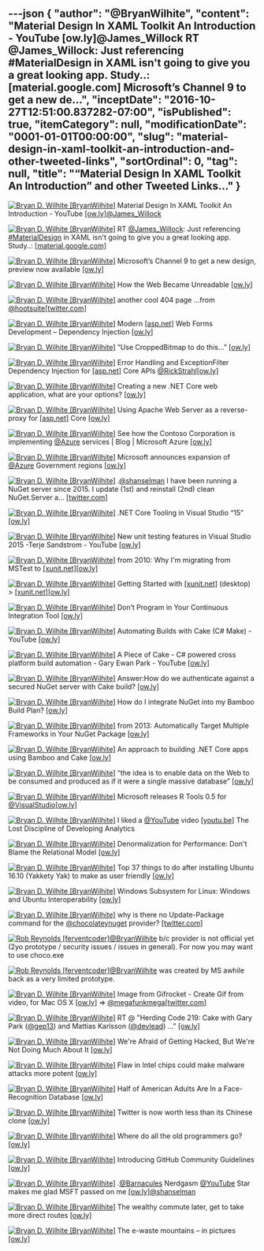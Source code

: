 ---json
{
  "author": "@BryanWilhite",
  "content": "Material Design In XAML Toolkit An Introduction - YouTube [ow.ly]@James_Willock RT @James_Willock: Just referencing #MaterialDesign in XAML isn't going to give you a great looking app. Study..:  [material.google.com] Microsoft’s Channel 9 to get a new de...",
  "inceptDate": "2016-10-27T12:51:00.837282-07:00",
  "isPublished": true,
  "itemCategory": null,
  "modificationDate": "0001-01-01T00:00:00",
  "slug": "material-design-in-xaml-toolkit-an-introduction-and-other-tweeted-links",
  "sortOrdinal": 0,
  "tag": null,
  "title": "“Material Design In XAML Toolkit An Introduction” and other Tweeted Links…"
}
---

[<img alt="Bryan D. Wilhite [BryanWilhite]" src="https://songhay.blob.core.windows.net/shared-social-twitter/BryanWilhite.jpeg">](http://t.co/UNdqV0Z1zz "Bryan D. Wilhite [BryanWilhite]") Material Design In XAML Toolkit An Introduction - YouTube [[ow.ly]](http://ow.ly/Fbjj305m7AJ)[@James_Willock](http://twitter.com/James_Willock)

[<img alt="Bryan D. Wilhite [BryanWilhite]" src="https://songhay.blob.core.windows.net/shared-social-twitter/BryanWilhite.jpeg">](http://t.co/UNdqV0Z1zz "Bryan D. Wilhite [BryanWilhite]") RT [@James_Willock](http://twitter.com/James_Willock): Just referencing [#MaterialDesign](http://twitter.com/search?q=%23MaterialDesign) in XAML isn't going to give you a great looking app. Study..: [[material.google.com]](https://material.google.com/)

[<img alt="Bryan D. Wilhite [BryanWilhite]" src="https://songhay.blob.core.windows.net/shared-social-twitter/BryanWilhite.jpeg">](http://t.co/UNdqV0Z1zz "Bryan D. Wilhite [BryanWilhite]") Microsoft’s Channel 9 to get a new design, preview now available [[ow.ly]](http://ow.ly/blft305mceV)

[<img alt="Bryan D. Wilhite [BryanWilhite]" src="https://songhay.blob.core.windows.net/shared-social-twitter/BryanWilhite.jpeg">](http://t.co/UNdqV0Z1zz "Bryan D. Wilhite [BryanWilhite]") How the Web Became Unreadable [[ow.ly]](http://ow.ly/IFcy305nFcQ)

[<img alt="Bryan D. Wilhite [BryanWilhite]" src="https://songhay.blob.core.windows.net/shared-social-twitter/BryanWilhite.jpeg">](http://t.co/UNdqV0Z1zz "Bryan D. Wilhite [BryanWilhite]") another cool 404 page ...from [@hootsuite](http://twitter.com/hootsuite)[[twitter.com]](https://twitter.com/BryanWilhite/status/790586344183570432/photo/1)

[<img alt="Bryan D. Wilhite [BryanWilhite]" src="https://songhay.blob.core.windows.net/shared-social-twitter/BryanWilhite.jpeg">](http://t.co/UNdqV0Z1zz "Bryan D. Wilhite [BryanWilhite]") Modern [[asp.net]](http://ASP.NET) Web Forms Development – Dependency Injection [[ow.ly]](http://ow.ly/IyWe305no5u)

[<img alt="Bryan D. Wilhite [BryanWilhite]" src="https://songhay.blob.core.windows.net/shared-social-twitter/BryanWilhite.jpeg">](http://t.co/UNdqV0Z1zz "Bryan D. Wilhite [BryanWilhite]") “Use CroppedBitmap to do this…” [[ow.ly]](http://ow.ly/Mb8C305nFmk)

[<img alt="Bryan D. Wilhite [BryanWilhite]" src="https://songhay.blob.core.windows.net/shared-social-twitter/BryanWilhite.jpeg">](http://t.co/UNdqV0Z1zz "Bryan D. Wilhite [BryanWilhite]") Error Handling and ExceptionFilter Dependency Injection for [[asp.net]](http://ASP.NET) Core APIs [@RickStrahl](http://twitter.com/RickStrahl)[[ow.ly]](http://ow.ly/NZQs305j2l8)

[<img alt="Bryan D. Wilhite [BryanWilhite]" src="https://songhay.blob.core.windows.net/shared-social-twitter/BryanWilhite.jpeg">](http://t.co/UNdqV0Z1zz "Bryan D. Wilhite [BryanWilhite]") Creating a new .NET Core web application, what are your options? [[ow.ly]](http://ow.ly/4LiS305nojz)

[<img alt="Bryan D. Wilhite [BryanWilhite]" src="https://songhay.blob.core.windows.net/shared-social-twitter/BryanWilhite.jpeg">](http://t.co/UNdqV0Z1zz "Bryan D. Wilhite [BryanWilhite]") Using Apache Web Server as a reverse-proxy for [[asp.net]](http://ASP.NET) Core [[ow.ly]](http://ow.ly/zQOi305nnOk)

[<img alt="Bryan D. Wilhite [BryanWilhite]" src="https://songhay.blob.core.windows.net/shared-social-twitter/BryanWilhite.jpeg">](http://t.co/UNdqV0Z1zz "Bryan D. Wilhite [BryanWilhite]") See how the Contoso Corporation is implementing [@Azure](http://twitter.com/Azure) services | Blog | Microsoft Azure [[ow.ly]](http://ow.ly/6Mb8305j1SF)

[<img alt="Bryan D. Wilhite [BryanWilhite]" src="https://songhay.blob.core.windows.net/shared-social-twitter/BryanWilhite.jpeg">](http://t.co/UNdqV0Z1zz "Bryan D. Wilhite [BryanWilhite]") Microsoft announces expansion of [@Azure](http://twitter.com/Azure) Government regions [[ow.ly]](http://ow.ly/stpy305mcgW)

[<img alt="Bryan D. Wilhite [BryanWilhite]" src="https://songhay.blob.core.windows.net/shared-social-twitter/BryanWilhite.jpeg">](http://t.co/UNdqV0Z1zz "Bryan D. Wilhite [BryanWilhite]") .[@shanselman](http://twitter.com/shanselman) I have been running a NuGet server since 2015. I update (1st) and reinstall (2nd) clean NuGet.Server a… [[twitter.com]](https://twitter.com/i/web/status/791023235517124608)

[<img alt="Bryan D. Wilhite [BryanWilhite]" src="https://songhay.blob.core.windows.net/shared-social-twitter/BryanWilhite.jpeg">](http://t.co/UNdqV0Z1zz "Bryan D. Wilhite [BryanWilhite]") .NET Core Tooling in Visual Studio “15” [[ow.ly]](http://ow.ly/MkXO305nnpb)

[<img alt="Bryan D. Wilhite [BryanWilhite]" src="https://songhay.blob.core.windows.net/shared-social-twitter/BryanWilhite.jpeg">](http://t.co/UNdqV0Z1zz "Bryan D. Wilhite [BryanWilhite]") New unit testing features in Visual Studio 2015 -Terje Sandstrom - YouTube [[ow.ly]](http://ow.ly/gk9S305m7XL)

[<img alt="Bryan D. Wilhite [BryanWilhite]" src="https://songhay.blob.core.windows.net/shared-social-twitter/BryanWilhite.jpeg">](http://t.co/UNdqV0Z1zz "Bryan D. Wilhite [BryanWilhite]") from 2010: Why I'm migrating from MSTest to [[xunit.net]](http://xUnit.net)[[ow.ly]](http://ow.ly/PNjB305m9fX)

[<img alt="Bryan D. Wilhite [BryanWilhite]" src="https://songhay.blob.core.windows.net/shared-social-twitter/BryanWilhite.jpeg">](http://t.co/UNdqV0Z1zz "Bryan D. Wilhite [BryanWilhite]") Getting Started with [[xunit.net]](http://xUnit.net) (desktop) &gt; [[xunit.net]](http://xUnit.net)[[ow.ly]](http://ow.ly/9CQk305m8mu)

[<img alt="Bryan D. Wilhite [BryanWilhite]" src="https://songhay.blob.core.windows.net/shared-social-twitter/BryanWilhite.jpeg">](http://t.co/UNdqV0Z1zz "Bryan D. Wilhite [BryanWilhite]") Don’t Program in Your Continuous Integration Tool [[ow.ly]](http://ow.ly/Rl0C305nFrd)

[<img alt="Bryan D. Wilhite [BryanWilhite]" src="https://songhay.blob.core.windows.net/shared-social-twitter/BryanWilhite.jpeg">](http://t.co/UNdqV0Z1zz "Bryan D. Wilhite [BryanWilhite]") Automating Builds with Cake (C# Make) - YouTube [[ow.ly]](http://ow.ly/JRgS305m8RS)

[<img alt="Bryan D. Wilhite [BryanWilhite]" src="https://songhay.blob.core.windows.net/shared-social-twitter/BryanWilhite.jpeg">](http://t.co/UNdqV0Z1zz "Bryan D. Wilhite [BryanWilhite]") A Piece of Cake - C# powered cross platform build automation - Gary Ewan Park - YouTube [[ow.ly]](http://ow.ly/VqM6305m8XN)

[<img alt="Bryan D. Wilhite [BryanWilhite]" src="https://songhay.blob.core.windows.net/shared-social-twitter/BryanWilhite.jpeg">](http://t.co/UNdqV0Z1zz "Bryan D. Wilhite [BryanWilhite]") Answer:How do we authenticate against a secured NuGet server with Cake build? [[ow.ly]](http://ow.ly/bccy305nFsV)

[<img alt="Bryan D. Wilhite [BryanWilhite]" src="https://songhay.blob.core.windows.net/shared-social-twitter/BryanWilhite.jpeg">](http://t.co/UNdqV0Z1zz "Bryan D. Wilhite [BryanWilhite]") How do I integrate NuGet into my Bamboo Build Plan? [[ow.ly]](http://ow.ly/KHJv305o4Mz)

[<img alt="Bryan D. Wilhite [BryanWilhite]" src="https://songhay.blob.core.windows.net/shared-social-twitter/BryanWilhite.jpeg">](http://t.co/UNdqV0Z1zz "Bryan D. Wilhite [BryanWilhite]") from 2013: Automatically Target Multiple Frameworks in Your NuGet Package [[ow.ly]](http://ow.ly/1UnU305mc3b)

[<img alt="Bryan D. Wilhite [BryanWilhite]" src="https://songhay.blob.core.windows.net/shared-social-twitter/BryanWilhite.jpeg">](http://t.co/UNdqV0Z1zz "Bryan D. Wilhite [BryanWilhite]") An approach to building .NET Core apps using Bamboo and Cake [[ow.ly]](http://ow.ly/u2L9305mcaj)

[<img alt="Bryan D. Wilhite [BryanWilhite]" src="https://songhay.blob.core.windows.net/shared-social-twitter/BryanWilhite.jpeg">](http://t.co/UNdqV0Z1zz "Bryan D. Wilhite [BryanWilhite]") “the idea is to enable data on the Web to be consumed and produced as if it were a single massive database” [[ow.ly]](http://ow.ly/mU4v305j2Da)

[<img alt="Bryan D. Wilhite [BryanWilhite]" src="https://songhay.blob.core.windows.net/shared-social-twitter/BryanWilhite.jpeg">](http://t.co/UNdqV0Z1zz "Bryan D. Wilhite [BryanWilhite]") Microsoft releases R Tools 0.5 for [@VisualStudio](http://twitter.com/VisualStudio)[[ow.ly]](http://ow.ly/HI2X305nlCl)

[<img alt="Bryan D. Wilhite [BryanWilhite]" src="https://songhay.blob.core.windows.net/shared-social-twitter/BryanWilhite.jpeg">](http://t.co/UNdqV0Z1zz "Bryan D. Wilhite [BryanWilhite]") I liked a [@YouTube](http://twitter.com/YouTube) video [[youtu.be]](http://youtu.be/Ik2KQ53LAMc?a) The Lost Discipline of Developing Analytics 

[<img alt="Bryan D. Wilhite [BryanWilhite]" src="https://songhay.blob.core.windows.net/shared-social-twitter/BryanWilhite.jpeg">](http://t.co/UNdqV0Z1zz "Bryan D. Wilhite [BryanWilhite]") Denormalization for Performance: Don't Blame the Relational Model [[ow.ly]](http://ow.ly/BmFH305nFe0)

[<img alt="Bryan D. Wilhite [BryanWilhite]" src="https://songhay.blob.core.windows.net/shared-social-twitter/BryanWilhite.jpeg">](http://t.co/UNdqV0Z1zz "Bryan D. Wilhite [BryanWilhite]") Top 37 things to do after installing Ubuntu 16.10 (Yakkety Yak) to make as user friendly [[ow.ly]](http://ow.ly/UxKV305nlMi)

[<img alt="Bryan D. Wilhite [BryanWilhite]" src="https://songhay.blob.core.windows.net/shared-social-twitter/BryanWilhite.jpeg">](http://t.co/UNdqV0Z1zz "Bryan D. Wilhite [BryanWilhite]") Windows Subsystem for Linux: Windows and Ubuntu Interoperability [[ow.ly]](http://ow.ly/KqXC305nF9P)

[<img alt="Bryan D. Wilhite [BryanWilhite]" src="https://songhay.blob.core.windows.net/shared-social-twitter/BryanWilhite.jpeg">](http://t.co/UNdqV0Z1zz "Bryan D. Wilhite [BryanWilhite]") why is there no Update-Package command for the [@chocolateynuget](http://twitter.com/chocolateynuget) provider? [[twitter.com]](https://twitter.com/BryanWilhite/status/790495658834821120/photo/1)

[<img alt="Rob Reynolds [ferventcoder]" src="https://songhay.blob.core.windows.net/shared-social-twitter/ferventcoder.jpg">](http://t.co/7hNbqgPyIH "Rob Reynolds [ferventcoder]")[@BryanWilhite](http://twitter.com/BryanWilhite) b/c provider is not official yet (2yo prototype / security issues / issues in general). For now you may want to use choco.exe 

[<img alt="Rob Reynolds [ferventcoder]" src="https://songhay.blob.core.windows.net/shared-social-twitter/ferventcoder.jpg">](http://t.co/7hNbqgPyIH "Rob Reynolds [ferventcoder]")[@BryanWilhite](http://twitter.com/BryanWilhite) was created by MS awhile back as a very limited prototype. 

[<img alt="Bryan D. Wilhite [BryanWilhite]" src="https://songhay.blob.core.windows.net/shared-social-twitter/BryanWilhite.jpeg">](http://t.co/UNdqV0Z1zz "Bryan D. Wilhite [BryanWilhite]") Image from Gifrocket - Create Gif from video, for Mac OS X [[ow.ly]](http://ow.ly/1xuo305m2kr) =&gt; [@megafunkmega](http://twitter.com/megafunkmega)[[twitter.com]](https://twitter.com/BryanWilhite/status/790537207434113024/photo/1)

[<img alt="Bryan D. Wilhite [BryanWilhite]" src="https://songhay.blob.core.windows.net/shared-social-twitter/BryanWilhite.jpeg">](http://t.co/UNdqV0Z1zz "Bryan D. Wilhite [BryanWilhite]") RT @ "Herding Code 219: Cake with Gary Park ([@gep13](http://twitter.com/gep13)) and Mattias Karlsson ([@devlead](http://twitter.com/devlead)) …" [[ow.ly]](http://ow.ly/Sol3305llOg)

[<img alt="Bryan D. Wilhite [BryanWilhite]" src="https://songhay.blob.core.windows.net/shared-social-twitter/BryanWilhite.jpeg">](http://t.co/UNdqV0Z1zz "Bryan D. Wilhite [BryanWilhite]") We're Afraid of Getting Hacked, But We're Not Doing Much About It [[ow.ly]](http://ow.ly/yXcP305mciW)

[<img alt="Bryan D. Wilhite [BryanWilhite]" src="https://songhay.blob.core.windows.net/shared-social-twitter/BryanWilhite.jpeg">](http://t.co/UNdqV0Z1zz "Bryan D. Wilhite [BryanWilhite]") Flaw in Intel chips could make malware attacks more potent [[ow.ly]](http://ow.ly/cIW2305nFhs)

[<img alt="Bryan D. Wilhite [BryanWilhite]" src="https://songhay.blob.core.windows.net/shared-social-twitter/BryanWilhite.jpeg">](http://t.co/UNdqV0Z1zz "Bryan D. Wilhite [BryanWilhite]") Half of American Adults Are In a Face-Recognition Database [[ow.ly]](http://ow.ly/PAzA305nlvg)

[<img alt="Bryan D. Wilhite [BryanWilhite]" src="https://songhay.blob.core.windows.net/shared-social-twitter/BryanWilhite.jpeg">](http://t.co/UNdqV0Z1zz "Bryan D. Wilhite [BryanWilhite]") Twitter is now worth less than its Chinese clone [[ow.ly]](http://ow.ly/C8oo305mcl3)

[<img alt="Bryan D. Wilhite [BryanWilhite]" src="https://songhay.blob.core.windows.net/shared-social-twitter/BryanWilhite.jpeg">](http://t.co/UNdqV0Z1zz "Bryan D. Wilhite [BryanWilhite]") Where do all the old programmers go? [[ow.ly]](http://ow.ly/oRbn305nF7B)

[<img alt="Bryan D. Wilhite [BryanWilhite]" src="https://songhay.blob.core.windows.net/shared-social-twitter/BryanWilhite.jpeg">](http://t.co/UNdqV0Z1zz "Bryan D. Wilhite [BryanWilhite]") Introducing GitHub Community Guidelines [[ow.ly]](http://ow.ly/7yey305nlr3)

[<img alt="Bryan D. Wilhite [BryanWilhite]" src="https://songhay.blob.core.windows.net/shared-social-twitter/BryanWilhite.jpeg">](http://t.co/UNdqV0Z1zz "Bryan D. Wilhite [BryanWilhite]") .[@Barnacules](http://twitter.com/Barnacules) Nerdgasm [@YouTube](http://twitter.com/YouTube) Star makes me glad MSFT passed on me [[ow.ly]](http://ow.ly/vdRf305j5vd)[@shanselman](http://twitter.com/shanselman)

[<img alt="Bryan D. Wilhite [BryanWilhite]" src="https://songhay.blob.core.windows.net/shared-social-twitter/BryanWilhite.jpeg">](http://t.co/UNdqV0Z1zz "Bryan D. Wilhite [BryanWilhite]") The wealthy commute later, get to take more direct routes [[ow.ly]](http://ow.ly/prpX305nlmZ)

[<img alt="Bryan D. Wilhite [BryanWilhite]" src="https://songhay.blob.core.windows.net/shared-social-twitter/BryanWilhite.jpeg">](http://t.co/UNdqV0Z1zz "Bryan D. Wilhite [BryanWilhite]") The e-waste mountains – in pictures [[ow.ly]](http://ow.ly/ftve305nFfV)
